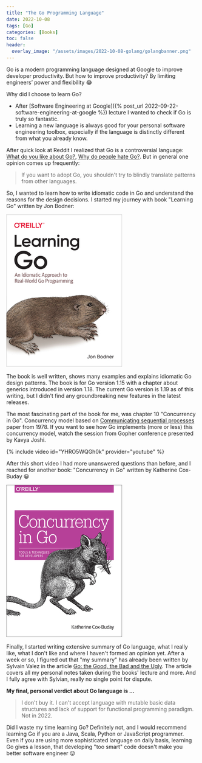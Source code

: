 ```yaml
---
title: "The Go Programming Language"
date: 2022-10-08
tags: [Go]
categories: [Books]
toc: false
header:
  overlay_image: "/assets/images/2022-10-08-golang/golangbanner.png"
---
```


Go is a modern programming language designed at Google to improve developer productivity.
But how to improve productivity?
By limiting engineers’ power and flexibility 😂

Why did I choose to learn Go?

* After [Software Engineering at Google]({% post_url 2022-09-22-software-engineering-at-google %}) lecture
  I wanted to check if Go is truly so fantastic.
* Learning a new language is always good for your personal software engineering toolbox,
  especially if the language is distinctly different from what you already know.

After quick look at Reddit I realized that Go is a controversial language:
[What do you like about Go?](https://www.reddit.com/r/golang/comments/uzugxy/what_do_you_like_about_go/),
[Why do people hate Go?](https://www.reddit.com/r/golang/comments/mjhf5h/why_people_hate_go/).
But in general one opinion comes up frequently:

> If you want to adopt Go, you shouldn't try to blindly translate patterns from other languages.

So, I wanted to learn how to write idiomatic code in Go and understand the reasons for the design decisions.
I started my journey with book "Learning Go" written by Jon Bodner:

![Learning Go](/assets/images/2022-10-08-golang/learning-go-bookcover.jpg)

The book is well written, shows many examples and explains idiomatic Go design patterns.
The book is for Go version 1.15 with a chapter about generics introduced in version 1.18.
The current Go version is 1.19 as of this writing, but I didn't find any groundbreaking new features in the latest
releases.

The most fascinating part of the book for me, was chapter 10 "Concurrency in Go".
Concurrency model based on
[Communicating sequential processes](https://en.wikipedia.org/wiki/Communicating_sequential_processes) paper from 1978.
If you want to see how Go implements (more or less) this concurrency model, watch the session from Gopher conference
presented by Kavya Joshi.

{% include video id="YHRO5WQGh0k" provider="youtube" %}

After this short video I had more unanswered questions than before, and I reached for
another book: "Concurrency in Go" written by Katherine Cox-Buday 😀

![Concurrency in Go](/assets/images/2022-10-08-golang/concurrency-in-go-bookcover.jpg)

Finally, I started writing extensive summary of Go language, what I really like, what I don't like and
where I haven't formed an opinion yet.
After a week or so, I figured out that "my summary" has already been written by Sylvain Valez in the article
[Go: the Good, the Bad and the Ugly](https://bluxte.net/musings/2018/04/10/go-good-bad-ugly/).
The article covers all my personal notes taken during the books' lecture and more.
And I fully agree with Sylvian, really no single point for dispute.

**My final, personal verdict about Go language is ...**

> I don't buy it.
> I can't accept language with mutable basic data structures and lack of support for functional programming
> paradigm.
> Not in 2022.

Did I waste my time learning Go?
Definitely not, and I would recommend learning Go if you are a Java, Scala, Python or JavaScript programmer.
Even if you are using more sophisticated language on daily basis,
learning Go gives a lesson, that developing "too smart" code doesn't make you better software engineer 😜

